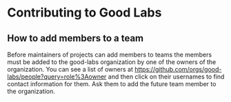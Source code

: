 # Contributing to Good Labs

## How to add members to a team

Before maintainers of projects can add members to teams the members must be added to the good-labs organization by one of the owners of the organization. You can see a list of owners at https://github.com/orgs/good-labs/people?query=role%3Aowner and then click on their usernames to find contact information for them. Ask them to add the future team member to the organization.
